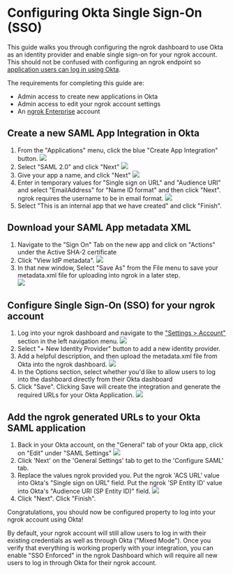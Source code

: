 # Configuring Okta Single Sign-On (SSO)

This guide walks you through configuring the ngrok dashboard to use Okta as an identity provider and enable single sign-on for your ngrok account. 
This should not be confused with configuring an ngrok endpoint so [application users can log in using Okta](/integrations/okta/sso-oidc).

The requirements for completing this guide are:

- Admin access to create new applications in Okta
- Admin access to edit your ngrok account settings
- An [ngrok Enterprise](https://ngrok.com/pricing) account

## Create a new SAML App Integration in Okta

1. From the "Applications" menu, click the blue "Create App Integration" button.
   ![](/img/howto/dash-sso/okta-create-app.png)
1. Select "SAML 2.0" and click "Next"
   ![](/img/howto/dash-sso/okta-create-app-1.png)
1. Give your app a name, and click "Next"
   ![](/img/howto/dash-sso/okta-name-app.png)
1. Enter in temporary values for "Single sign on URL" and "Audience URI" and select "EmailAddress" for "Name ID format" and then click "Next". ngrok requires the username to be in email format.
   ![](/img/howto/dash-sso/okta-nameid-format.png)
1. Select "This is an internal app that we have created" and click "Finish".

## Download your SAML App metadata XML

1. Navigate to the "Sign On" Tab on the new app and click on "Actions" under the Active SHA-2 certificate
1. Click "View IdP metadata".
   ![](/img/howto/dash-sso/okta-view-cert.png)
1. In that new window, Select "Save As" from the File menu to save your metadata.xml file for uploading into ngrok in a later step.  
   ![](/img/howto/dash-sso/okta-save-as-xml.png)

## Configure Single Sign-On (SSO) for your ngrok account

1. Log into your ngrok dashboard and navigate to the ["Settings > Account"](https://dashboard.ngrok.com/settings) section in the left navigation menu.
   ![](/img/howto/dash-sso/okta-ngrok-account-settings.png)
1. Select "+ New Identity Provider" button to add a new identity provider.
1. Add a helpful description, and then upload the metadata.xml file from Okta into the ngrok dashboard.
   ![](/img/howto/dash-sso/okta-ngrok-config-options.png)
1. In the Options section, select whether you'd like to allow users to log into the dashboard directly from their Okta dashboard
1. Click "Save". Clicking Save will create the integration and generate the required URLs for your Okta Application.
   ![](/img/howto/dash-sso/okta-ngrok-required-urls.png)

## Add the ngrok generated URLs to your Okta SAML application

1. Back in your Okta account, on the "General" tab of your Okta app, click on "Edit" under "SAML Settings"
   ![](/img/howto/dash-sso/okta-edit-app.png)
1. Click 'Next' on the 'General Settings' tab to get to the 'Configure SAML' tab.
1. Replace the values ngrok provided you. Put the ngrok 'ACS URL' value into Okta's "Single sign on URL" field. Put the ngrok 'SP Entity ID' value into Okta's "Audience URI (SP Entity ID)" field.
   ![](/img/howto/dash-sso/okta-temp-urls.png)
1. Click "Next". Click "Finish".

Congratulations, you should now be configured property to log into your ngrok account using Okta!

By default, your ngrok account will still allow users to log in with their existing credentials as well as through Okta ("Mixed Mode"). Once you verify that everything is working properly with your integration, you can enable "SSO Enforced" in the ngrok Dashboard which will require all new users to log in through Okta for their ngrok account.
